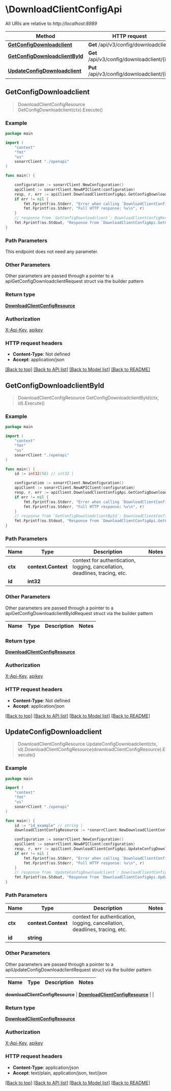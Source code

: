 # \DownloadClientConfigApi

All URIs are relative to *http://localhost:8989*

Method | HTTP request | Description
------------- | ------------- | -------------
[**GetConfigDownloadclient**](DownloadClientConfigApi.md#GetConfigDownloadclient) | **Get** /api/v3/config/downloadclient | 
[**GetConfigDownloadclientById**](DownloadClientConfigApi.md#GetConfigDownloadclientById) | **Get** /api/v3/config/downloadclient/{id} | 
[**UpdateConfigDownloadclient**](DownloadClientConfigApi.md#UpdateConfigDownloadclient) | **Put** /api/v3/config/downloadclient/{id} | 



## GetConfigDownloadclient

> DownloadClientConfigResource GetConfigDownloadclient(ctx).Execute()



### Example

```go
package main

import (
    "context"
    "fmt"
    "os"
    sonarrClient "./openapi"
)

func main() {

    configuration := sonarrClient.NewConfiguration()
    apiClient := sonarrClient.NewAPIClient(configuration)
    resp, r, err := apiClient.DownloadClientConfigApi.GetConfigDownloadclient(context.Background()).Execute()
    if err != nil {
        fmt.Fprintf(os.Stderr, "Error when calling `DownloadClientConfigApi.GetConfigDownloadclient``: %v\n", err)
        fmt.Fprintf(os.Stderr, "Full HTTP response: %v\n", r)
    }
    // response from `GetConfigDownloadclient`: DownloadClientConfigResource
    fmt.Fprintf(os.Stdout, "Response from `DownloadClientConfigApi.GetConfigDownloadclient`: %v\n", resp)
}
```

### Path Parameters

This endpoint does not need any parameter.

### Other Parameters

Other parameters are passed through a pointer to a apiGetConfigDownloadclientRequest struct via the builder pattern


### Return type

[**DownloadClientConfigResource**](DownloadClientConfigResource.md)

### Authorization

[X-Api-Key](../README.md#X-Api-Key), [apikey](../README.md#apikey)

### HTTP request headers

- **Content-Type**: Not defined
- **Accept**: application/json

[[Back to top]](#) [[Back to API list]](../README.md#documentation-for-api-endpoints)
[[Back to Model list]](../README.md#documentation-for-models)
[[Back to README]](../README.md)


## GetConfigDownloadclientById

> DownloadClientConfigResource GetConfigDownloadclientById(ctx, id).Execute()



### Example

```go
package main

import (
    "context"
    "fmt"
    "os"
    sonarrClient "./openapi"
)

func main() {
    id := int32(56) // int32 | 

    configuration := sonarrClient.NewConfiguration()
    apiClient := sonarrClient.NewAPIClient(configuration)
    resp, r, err := apiClient.DownloadClientConfigApi.GetConfigDownloadclientById(context.Background(), id).Execute()
    if err != nil {
        fmt.Fprintf(os.Stderr, "Error when calling `DownloadClientConfigApi.GetConfigDownloadclientById``: %v\n", err)
        fmt.Fprintf(os.Stderr, "Full HTTP response: %v\n", r)
    }
    // response from `GetConfigDownloadclientById`: DownloadClientConfigResource
    fmt.Fprintf(os.Stdout, "Response from `DownloadClientConfigApi.GetConfigDownloadclientById`: %v\n", resp)
}
```

### Path Parameters


Name | Type | Description  | Notes
------------- | ------------- | ------------- | -------------
**ctx** | **context.Context** | context for authentication, logging, cancellation, deadlines, tracing, etc.
**id** | **int32** |  | 

### Other Parameters

Other parameters are passed through a pointer to a apiGetConfigDownloadclientByIdRequest struct via the builder pattern


Name | Type | Description  | Notes
------------- | ------------- | ------------- | -------------


### Return type

[**DownloadClientConfigResource**](DownloadClientConfigResource.md)

### Authorization

[X-Api-Key](../README.md#X-Api-Key), [apikey](../README.md#apikey)

### HTTP request headers

- **Content-Type**: Not defined
- **Accept**: application/json

[[Back to top]](#) [[Back to API list]](../README.md#documentation-for-api-endpoints)
[[Back to Model list]](../README.md#documentation-for-models)
[[Back to README]](../README.md)


## UpdateConfigDownloadclient

> DownloadClientConfigResource UpdateConfigDownloadclient(ctx, id).DownloadClientConfigResource(downloadClientConfigResource).Execute()



### Example

```go
package main

import (
    "context"
    "fmt"
    "os"
    sonarrClient "./openapi"
)

func main() {
    id := "id_example" // string | 
    downloadClientConfigResource := *sonarrClient.NewDownloadClientConfigResource() // DownloadClientConfigResource |  (optional)

    configuration := sonarrClient.NewConfiguration()
    apiClient := sonarrClient.NewAPIClient(configuration)
    resp, r, err := apiClient.DownloadClientConfigApi.UpdateConfigDownloadclient(context.Background(), id).DownloadClientConfigResource(downloadClientConfigResource).Execute()
    if err != nil {
        fmt.Fprintf(os.Stderr, "Error when calling `DownloadClientConfigApi.UpdateConfigDownloadclient``: %v\n", err)
        fmt.Fprintf(os.Stderr, "Full HTTP response: %v\n", r)
    }
    // response from `UpdateConfigDownloadclient`: DownloadClientConfigResource
    fmt.Fprintf(os.Stdout, "Response from `DownloadClientConfigApi.UpdateConfigDownloadclient`: %v\n", resp)
}
```

### Path Parameters


Name | Type | Description  | Notes
------------- | ------------- | ------------- | -------------
**ctx** | **context.Context** | context for authentication, logging, cancellation, deadlines, tracing, etc.
**id** | **string** |  | 

### Other Parameters

Other parameters are passed through a pointer to a apiUpdateConfigDownloadclientRequest struct via the builder pattern


Name | Type | Description  | Notes
------------- | ------------- | ------------- | -------------

 **downloadClientConfigResource** | [**DownloadClientConfigResource**](DownloadClientConfigResource.md) |  | 

### Return type

[**DownloadClientConfigResource**](DownloadClientConfigResource.md)

### Authorization

[X-Api-Key](../README.md#X-Api-Key), [apikey](../README.md#apikey)

### HTTP request headers

- **Content-Type**: application/json
- **Accept**: text/plain, application/json, text/json

[[Back to top]](#) [[Back to API list]](../README.md#documentation-for-api-endpoints)
[[Back to Model list]](../README.md#documentation-for-models)
[[Back to README]](../README.md)

